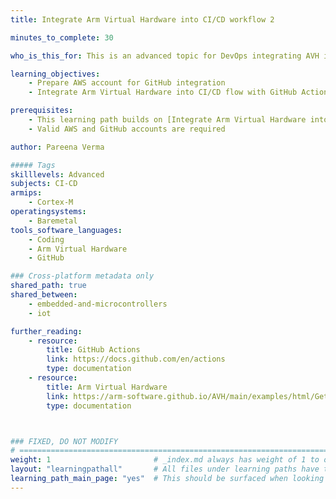 ```yaml
---
title: Integrate Arm Virtual Hardware into CI/CD workflow 2

minutes_to_complete: 30

who_is_this_for: This is an advanced topic for DevOps integrating AVH into their CI/CD flows

learning_objectives: 
    - Prepare AWS account for GitHub integration
    - Integrate Arm Virtual Hardware into CI/CD flow with GitHub Actions

prerequisites:
    - This learning path builds on [Integrate Arm Virtual Hardware into CI/CD workflow 1](/learning-paths/cross-platform/avh_cicd/).
    - Valid AWS and GitHub accounts are required

author: Pareena Verma

##### Tags
skilllevels: Advanced
subjects: CI-CD
armips:
    - Cortex-M
operatingsystems:
    - Baremetal
tools_software_languages:
    - Coding
    - Arm Virtual Hardware
    - GitHub

### Cross-platform metadata only
shared_path: true
shared_between:
    - embedded-and-microcontrollers
    - iot

further_reading:
    - resource:
        title: GitHub Actions
        link: https://docs.github.com/en/actions
        type: documentation
    - resource:
        title: Arm Virtual Hardware
        link: https://arm-software.github.io/AVH/main/examples/html/GetStarted.html
        type: documentation



### FIXED, DO NOT MODIFY
# ================================================================================
weight: 1                       # _index.md always has weight of 1 to order correctly
layout: "learningpathall"       # All files under learning paths have this same wrapper
learning_path_main_page: "yes"  # This should be surfaced when looking for related content. Only set for _index.md of learning path content.
---
```

